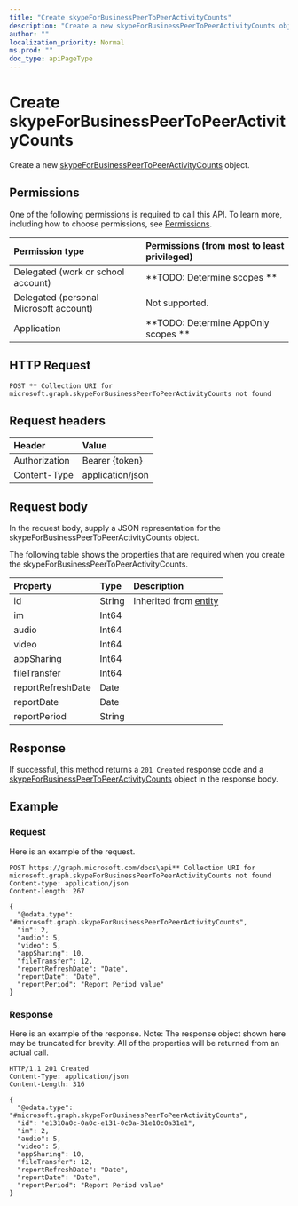 ```yaml
---
title: "Create skypeForBusinessPeerToPeerActivityCounts"
description: "Create a new skypeForBusinessPeerToPeerActivityCounts object."
author: ""
localization_priority: Normal
ms.prod: ""
doc_type: apiPageType
---
```


# Create skypeForBusinessPeerToPeerActivityCounts

Create a new [skypeForBusinessPeerToPeerActivityCounts](../resources/skypeforbusinesspeertopeeractivitycounts.md) object.

## Permissions
One of the following permissions is required to call this API. To learn more, including how to choose permissions, see [Permissions](/concepts/permissions-reference.md).

|Permission type|Permissions (from most to least privileged)|
|:---|:---|
|Delegated (work or school account)|**TODO: Determine scopes **|
|Delegated (personal Microsoft account)|Not supported.|
|Application|**TODO: Determine AppOnly scopes **|

## HTTP Request
<!-- {
  "blockType": "ignored"
}
-->
``` http
POST ** Collection URI for microsoft.graph.skypeForBusinessPeerToPeerActivityCounts not found
```

## Request headers
|Header|Value|
|:---|:---|
|Authorization|Bearer {token}|
|Content-Type|application/json|

## Request body
In the request body, supply a JSON representation for the skypeForBusinessPeerToPeerActivityCounts object.

The following table shows the properties that are required when you create the skypeForBusinessPeerToPeerActivityCounts.

|Property|Type|Description|
|:---|:---|:---|
|id|String| Inherited from [entity](../resources/entity.md)|
|im|Int64||
|audio|Int64||
|video|Int64||
|appSharing|Int64||
|fileTransfer|Int64||
|reportRefreshDate|Date||
|reportDate|Date||
|reportPeriod|String||



## Response
If successful, this method returns a `201 Created` response code and a [skypeForBusinessPeerToPeerActivityCounts](../resources/skypeforbusinesspeertopeeractivitycounts.md) object in the response body.

## Example

### Request
Here is an example of the request.
<!-- {
  "blockType": "request",
  "name": "create_skypeforbusinesspeertopeeractivitycounts_from_"
}
-->
``` http
POST https://graph.microsoft.com/docs\api** Collection URI for microsoft.graph.skypeForBusinessPeerToPeerActivityCounts not found
Content-type: application/json
Content-length: 267

{
  "@odata.type": "#microsoft.graph.skypeForBusinessPeerToPeerActivityCounts",
  "im": 2,
  "audio": 5,
  "video": 5,
  "appSharing": 10,
  "fileTransfer": 12,
  "reportRefreshDate": "Date",
  "reportDate": "Date",
  "reportPeriod": "Report Period value"
}
```

### Response
Here is an example of the response. Note: The response object shown here may be truncated for brevity. All of the properties will be returned from an actual call.
<!-- {
  "blockType": "response",
  "truncated": true,
  "@odata.type": "microsoft.graph.skypeforbusinesspeertopeeractivitycounts"
}
-->
``` http
HTTP/1.1 201 Created
Content-Type: application/json
Content-Length: 316

{
  "@odata.type": "#microsoft.graph.skypeForBusinessPeerToPeerActivityCounts",
  "id": "e1310a0c-0a0c-e131-0c0a-31e10c0a31e1",
  "im": 2,
  "audio": 5,
  "video": 5,
  "appSharing": 10,
  "fileTransfer": 12,
  "reportRefreshDate": "Date",
  "reportDate": "Date",
  "reportPeriod": "Report Period value"
}
```

